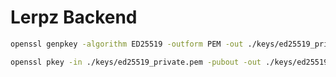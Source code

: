 # Lerpz Backend

```bash
openssl genpkey -algorithm ED25519 -outform PEM -out ./keys/ed25519_private.pem 
```

```bash
openssl pkey -in ./keys/ed25519_private.pem -pubout -out ./keys/ed25519_public.pem
```
